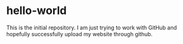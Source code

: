 # hello-world
This is the initial repository. 
I am just trying to work with GitHub and hopefully successfully upload my website through github.
